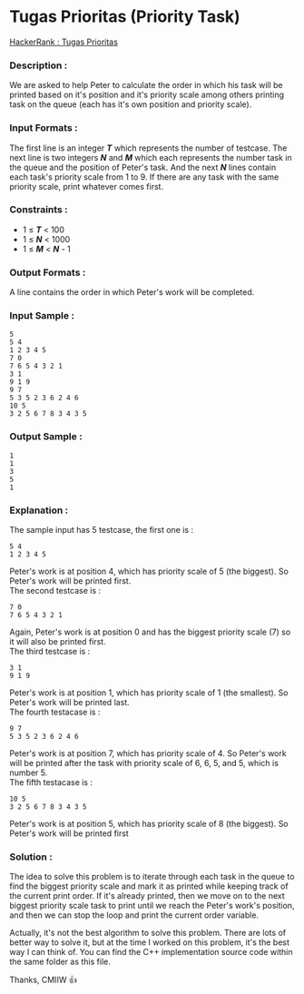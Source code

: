 # Tugas Prioritas (Priority Task)

[HackerRank : Tugas Prioritas](https://www.hackerrank.com/contests/alpro-its-sd-m4-e-2022/challenges/tugas-prioritas)

### Description :
We are asked to help Peter to calculate the order in which his task will be printed based on it's position and it's priority scale among others printing task on the queue (each has it's own position and priority scale).  

### Input Formats :
The first line is an integer ***T*** which represents the number of testcase. The next line is two integers ***N*** and ***M*** which each represents the number task in the queue and the position of Peter's task. And the next ***N*** lines contain each task's priority scale from 1 to 9. If there are any task with the same priority scale, print whatever comes first.  

### Constraints :
- 1 &le; ***T*** < 100
- 1 &le; ***N*** < 1000
- 1 &le; ***M*** < ***N*** - 1  

### Output Formats :
A line contains the order in which Peter's work will be completed.  

### Input Sample :
```
5
5 4
1 2 3 4 5
7 0
7 6 5 4 3 2 1
3 1
9 1 9
9 7
5 3 5 2 3 6 2 4 6
10 5
3 2 5 6 7 8 3 4 3 5
```  

### Output Sample :
```
1
1
3
5
1
```  

### Explanation :  
The sample input has 5 testcase, the first one is :  
```
5 4
1 2 3 4 5
```  
Peter's work is at position 4, which has priority scale of 5 (the biggest). So Peter's work will be printed first.  
The second testcase is :  
```
7 0
7 6 5 4 3 2 1
```  
Again, Peter's work is at position 0 and has the biggest priority scale (7) so it will also be printed first.  
The third testcase is :  
```
3 1
9 1 9
```  
Peter's work is at position 1, which has priority scale of 1 (the smallest). So Peter's work will be printed last.  
The fourth testacase is :  
```
9 7
5 3 5 2 3 6 2 4 6
```  
Peter's work is at position 7, which has priority scale of 4. So Peter's work will be printed after the task with priority scale of 6, 6, 5, and 5, which is number 5.  
The fifth testacase is :  
```
10 5
3 2 5 6 7 8 3 4 3 5
```  
Peter's work is at position 5, which has priority scale of 8 (the biggest). So Peter's work will be printed first  


### Solution :
The idea to solve this problem is to iterate through each task in the queue to find the biggest priority scale and mark it as printed while keeping track of the current print order. If it's already printed, then we move on to the next biggest priority scale task to print until we reach the Peter's work's position, and then we can stop the loop and print the current order variable.  

Actually, it's not the best algorithm to solve this problem. There are lots of better way to solve it, but at the time I worked on this problem, it's the best way I can think of. You can find the C++ implementation source code within the same folder as this file. 

Thanks, CMIIW :thumbsup:

